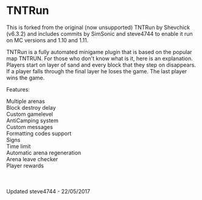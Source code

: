# TNTRun

This is forked from the original (now unsupported) TNTRun by Shevchick (v6.3.2) and includes commits by SimSonic and steve4744 to enable it run on MC versions and 1.10 and 1.11.

TNTRun is a fully automated minigame plugin that is based on the popular map TNTRUN. For those who don't know what is it, here is an explanation.
Players start on layer of sand and every block that they step on disappears. If  a player falls through the final layer he loses the game. The last player wins the game.

Features:

Multiple arenas <br />
Block destroy delay <br />
Custom gamelevel <br />
AntiCamping system <br />
Custom messages <br />
Formatting codes support <br />
Signs <br />
Time limit <br />
Automatic arena regeneration <br />
Arena leave checker <br />
Player rewards <br />
<br />
<br />
<br />
Updated steve4744 - 22/05/2017
